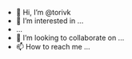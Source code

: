 - 👋 Hi, I’m @torivk
- 👀 I’m interested in ...
- ...
- 💞️ I’m looking to collaborate on ...
- 📫 How to reach me ...

<!---🌱 I’m currently learning 
torivk/torivk is a ✨ special ✨ repository because its `README.md` (this file) appears on your GitHub profile.
You can click the Preview link to take a look at your changes.
--->
